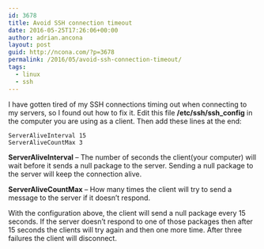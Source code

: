 ```yaml
---
id: 3678
title: Avoid SSH connection timeout
date: 2016-05-25T17:26:06+00:00
author: adrian.ancona
layout: post
guid: http://ncona.com/?p=3678
permalink: /2016/05/avoid-ssh-connection-timeout/
tags:
  - linux
  - ssh
---
```

I have gotten tired of my SSH connections timing out when connecting to my servers, so I found out how to fix it. Edit this file **/etc/ssh/ssh_config** in the computer you are using as a client. Then add these lines at the end:

```
ServerAliveInterval 15
ServerAliveCountMax 3
```

**ServerAliveInterval** &#8211; The number of seconds the client(your computer) will wait before it sends a null package to the server. Sending a null package to the server will keep the connection alive.

**ServerAliveCountMax** &#8211; How many times the client will try to send a message to the server if it doesn&#8217;t respond.

With the configuration above, the client will send a null package every 15 seconds. If the server doesn&#8217;t respond to one of those packages then after 15 seconds the clients will try again and then one more time. After three failures the client will disconnect.

<!--more-->
